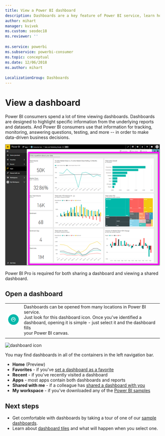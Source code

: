 ```yaml
---
title: View a Power BI dashboard
description: Dashboards are a key feature of Power BI service, learn how to open and view a dashboard.
author: mihart
manager: kvivek
ms.custom: seodec18
ms.reviewer: ''

ms.service: powerbi
ms.subservice: powerbi-consumer
ms.topic: conceptual
ms.date: 12/06/2018
ms.author: mihart

LocalizationGroup: Dashboards
---
```

# View a dashboard
Power BI consumers spend a lot of time viewing dashboards. Dashboards are designed to highlight specific information from the underlying reports and datasets. And Power BI consumers use that information for tracking, monitoring, answering questions, testing, and more -- in order to make data-driven business decisions.

![dashboard](media/end-user-dashboard-open/power-bi-new-dash.png)


Power BI Pro is required for both sharing a dashboard and viewing a shared dashboard.

## Open a dashboard



|              |         |
|------------|--------------------------------|
|![dashboard icon](media/end-user-dashboard-open/power-bi-dashboard-icon.png)      |Dashboards can be opened from many locations in Power BI service. <br> Just look for this dashboard icon. Once you've identified a <br>dashboard, opening it is simple - just select it and the dashboard fills <br>your Power BI canvas. |
|                    |          |

![dashboard icon](media/end-user-dashboard-open/opendash.gif)


You may find dashboards in all of the containers in the left navigation bar. 
- **Home** (Preview)
- **Favorites** - if you've [set a dashboard as a favorite](end-user-favorite.md)
- **Recent** - if you've recently visited a dashboard
- **Apps** - most apps contain both dashboards and reports
- **Shared with me** - if a colleague has [shared a dashboard with you](end-user-shared-with-me.md)
- **My workspace** - if you've downloaded any of the [Power BI samples](../sample-datasets.md)


## Next steps
* Get comfortable with dashboards by taking a tour of one of our [sample dashboards](../sample-tutorial-connect-to-the-samples.md).
* Learn about [dashboard tiles](end-user-tiles.md) and what will happen when you select one.